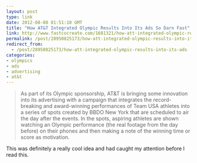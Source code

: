 ```yaml
---
layout: post
type: link
date: 2012-08-08 01:51:10 GMT
title: "How AT&T Integrated Olympic Results Into Its Ads So Darn Fast"
link: http://www.fastcocreate.com/1681321/how-att-integrated-olympic-results-into-its-ads-so-darn-fast
permalink: /post/28950825173/how-att-integrated-olympic-results-into-its-ads
redirect_from: 
  - /post/28950825173/how-att-integrated-olympic-results-into-its-ads
categories:
- olympics
- ads
- advertising
- at&t
---
```

<blockquote>As part of its Olympic sponsorship, AT&T is bringing some innovation into its advertising with a campaign that integrates the record-breaking and award-winning performances of Team USA athletes into a series of spots created by BBDO New York that are scheduled to air the day after the events. In the spots, aspiring athletes are shown watching an Olympic performance (the real footage from the day before) on their phones and then making a note of the winning time or score as motivation.</blockquote>
<p>This was definitely a really cool idea and had caught my attention before I read this.</p>